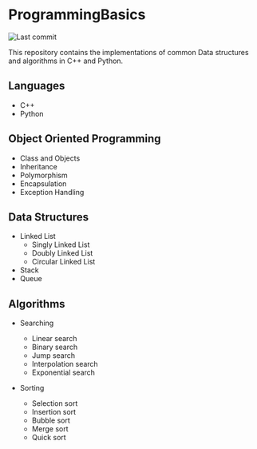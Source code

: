 # ProgrammingBasics
<img src="https://img.shields.io/github/last-commit/sooryaprakash31/ProgrammingBasics?style=flat-square" alt="Last commit">

This repository contains the implementations of common Data structures and algorithms in C++ and Python.

## Languages

- C++
- Python

## Object Oriented Programming
- Class and Objects
- Inheritance
- Polymorphism
- Encapsulation
- Exception Handling

## Data Structures
- Linked List
  - Singly Linked List
  - Doubly Linked List
  - Circular Linked List
- Stack
- Queue

## Algorithms

- Searching
  - Linear search
  - Binary search
  - Jump search
  - Interpolation search
  - Exponential search

- Sorting
  - Selection sort
  - Insertion sort
  - Bubble sort
  - Merge sort
  - Quick sort
